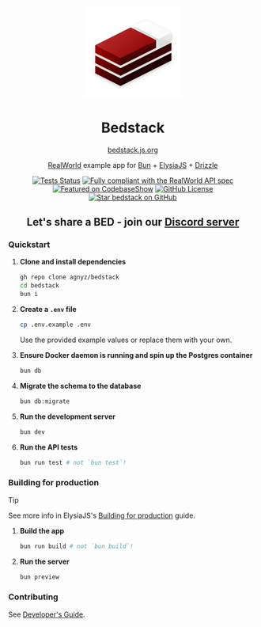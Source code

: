 <div align='center'>

<img src="docs/public/logo-mini.png" alt="Logo for Bedstack RealWorld example" width=200>
<h1>Bedstack</h1>

[bedstack.js.org](https://bedstack.js.org)

[RealWorld](https://realworld-docs.netlify.app/) example app for [Bun](https://bun.sh/) + [ElysiaJS](https://elysiajs.com/) + [Drizzle](https://orm.drizzle.team/)

[![Tests Status](https://github.com/agnyz/bedstack/actions/workflows/tests.yml/badge.svg?event=push&branch=main)](https://github.com/agnyz/bedstack/actions/workflows/tests.yml?query=branch%3Amain) [![Fully compliant with the RealWorld API spec](https://img.shields.io/badge/RealWorld%20API-compatible-success?labelColor=2f1c42)](https://realworld-docs.netlify.app/specifications/backend/endpoints) [![Featured on CodebaseShow](https://img.shields.io/badge/CodebaseShow-approved-success?labelColor=2c3669)](https://codebase.show/projects/realworld?category=backend&language=typescript) [![GitHub License](https://img.shields.io/github/license/agnyz/bedstack)](https://github.com/agnyz/bedstack/blob/main/LICENSE) [![Star bedstack on GitHub](https://img.shields.io/github/stars/agnyz/bedstack)](https://github.com/agnyz/bedstack) 

## Let's share a BED - join our [Discord server](https://discord.gg/8UcP9QB5AV) 

</div>

### Quickstart

1. **Clone and install dependencies**

    ```sh
    gh repo clone agnyz/bedstack
    cd bedstack
    bun i
    ```

2. **Create a `.env` file**

    ```sh
    cp .env.example .env
    ```

    Use the provided example values or replace them with your own.

3. **Ensure Docker daemon is running and spin up the Postgres container**

    ```sh
    bun db
    ```
3. **Migrate the schema to the database**

    ```sh
    bun db:migrate
    ```

4. **Run the development server**

    ```sh
    bun dev
    ```

5. **Run the API tests**

    ```sh
    bun run test # not `bun test`!
    ```

### Building for production

> [!TIP]
> See more info in ElysiaJS's [Building for production](https://elysiajs.com/tutorial.html#build-for-production) guide.

1. **Build the app**

    ```sh
    bun run build # not `bun build`!
    ```

2. **Run the server**

    ```sh
    bun preview

### Contributing

See [Developer's Guide](CONTRIBUTING.md).
